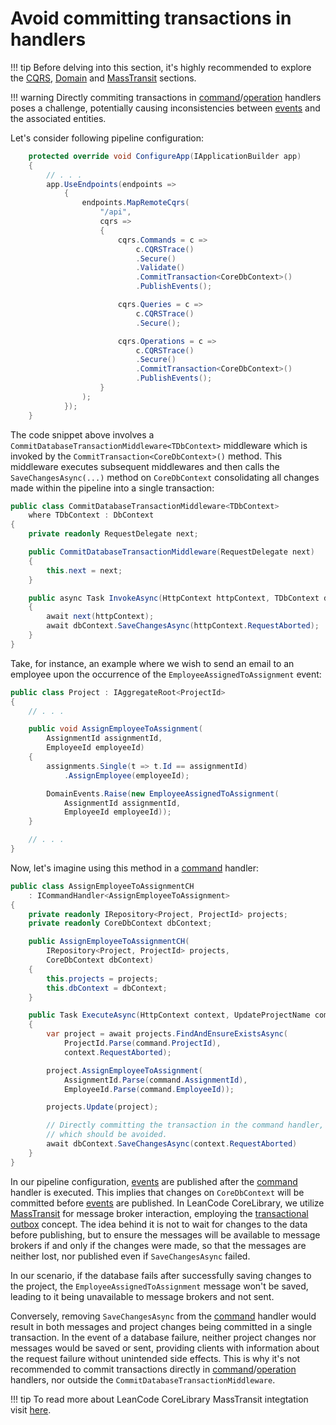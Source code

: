 # Avoid committing transactions in handlers

!!! tip
    Before delving into this section, it's highly recommended to explore the [CQRS], [Domain] and [MassTransit] sections.

!!! warning
    Directly commiting transactions in [command]/[operation] handlers poses a challenge, potentially causing inconsistencies between [events] and the associated entities.

Let's consider following pipeline configuration:

```csharp
    protected override void ConfigureApp(IApplicationBuilder app)
    {
        // . . .
        app.UseEndpoints(endpoints =>
            {
                endpoints.MapRemoteCqrs(
                    "/api",
                    cqrs =>
                    {
                        cqrs.Commands = c =>
                            c.CQRSTrace()
                            .Secure()
                            .Validate()
                            .CommitTransaction<CoreDbContext>()
                            .PublishEvents();

                        cqrs.Queries = c =>
                            c.CQRSTrace()
                            .Secure();

                        cqrs.Operations = c =>
                            c.CQRSTrace()
                            .Secure()
                            .CommitTransaction<CoreDbContext>()
                            .PublishEvents();
                    }
                );
            });
    }
```

The code snippet above involves a `CommitDatabaseTransactionMiddleware<TDbContext>` middleware which is invoked by the `CommitTransaction<CoreDbContext>()` method. This middleware executes subsequent middlewares and then calls the `SaveChangesAsync(...)` method on `CoreDbContext` consolidating all changes made within the pipeline into a single transaction:

```csharp
public class CommitDatabaseTransactionMiddleware<TDbContext>
    where TDbContext : DbContext
{
    private readonly RequestDelegate next;

    public CommitDatabaseTransactionMiddleware(RequestDelegate next)
    {
        this.next = next;
    }

    public async Task InvokeAsync(HttpContext httpContext, TDbContext dbContext)
    {
        await next(httpContext);
        await dbContext.SaveChangesAsync(httpContext.RequestAborted);
    }
}
```

Take, for instance, an example where we wish to send an email to an employee upon the occurrence of the `EmployeeAssignedToAssignment` event:

```csharp
public class Project : IAggregateRoot<ProjectId>
{
    // . . .

    public void AssignEmployeeToAssignment(
        AssignmentId assignmentId,
        EmployeeId employeeId)
    {
        assignments.Single(t => t.Id == assignmentId)
            .AssignEmployee(employeeId);

        DomainEvents.Raise(new EmployeeAssignedToAssignment(
            AssignmentId assignmentId,
            EmployeeId employeeId));
    }

    // . . .
}
```

Now, let's imagine using this method in a [command] handler:

```csharp
public class AssignEmployeeToAssignmentCH
    : ICommandHandler<AssignEmployeeToAssignment>
{
    private readonly IRepository<Project, ProjectId> projects;
    private readonly CoreDbContext dbContext;

    public AssignEmployeeToAssignmentCH(
        IRepository<Project, ProjectId> projects,
        CoreDbContext dbContext)
    {
        this.projects = projects;
        this.dbContext = dbContext;
    }

    public Task ExecuteAsync(HttpContext context, UpdateProjectName command)
    {
        var project = await projects.FindAndEnsureExistsAsync(
            ProjectId.Parse(command.ProjectId),
            context.RequestAborted);

        project.AssignEmployeeToAssignment(
            AssignmentId.Parse(command.AssignmentId),
            EmployeeId.Parse(command.EmployeeId));

        projects.Update(project);

        // Directly committing the transaction in the command handler,
        // which should be avoided.
        await dbContext.SaveChangesAsync(context.RequestAborted)
    }
}
```

In our pipeline configuration, [events] are published after the [command] handler is executed. This implies that changes on `CoreDbContext` will be committed before [events] are published. In LeanCode CoreLibrary, we utilize [MassTransit] for message broker interaction, employing the [transactional outbox](https://masstransit.io/documentation/patterns/transactional-outbox) concept. The idea behind it is not to wait for changes to the data before publishing, but to ensure the messages will be available to message brokers if and only if the changes were made, so that the messages are neither lost, nor published even if `SaveChangesAsync` failed.

In our scenario, if the database fails after successfully saving changes to the project, the `EmployeeAssignedToAssignment` message won't be saved, leading to it being unavailable to message brokers and not sent.

Conversely, removing `SaveChangesAsync` from the [command] handler would result in both messages and project changes being committed in a single transaction. In the event of a database failure, neither project changes nor messages would be saved or sent, providing clients with information about the request failure without unintended side effects. This is why it's not recommended to commit transactions directly in [command]/[operation] handlers, nor outside the `CommitDatabaseTransactionMiddleware`.

!!! tip
    To read more about LeanCode CoreLibrary MassTransit integtation visit [here](../../external_integrations/messaging_masstransit/index.md).

[CQRS]: ../index.md
[Domain]: ../../domain/index.md
[MassTransit]: ../../external_integrations/messaging_masstransit/index.md
[events]: ../../domain/domain_event/index.md
[command]: ../command/index.md
[operation]: ../operation/index.md
